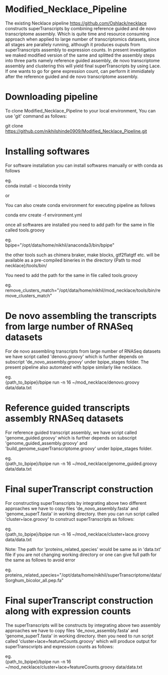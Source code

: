 # Modified_Necklace_Pipeline

The existing Necklace pipeline https://github.com/Oshlack/necklace constructs superTranscripts by combining reference guided and de novo transcriptome assembly. Which is quite time and resource consuming approach when applied to large number of transcriptomics datasets, since all stages are parallely running, although it produces ouputs from superTranscripts assembly to expression counts. In present investigation we maked modified version of the same and splitted the assembly steps into three parts namely reference guided assembly, de novo transcriptome assembly and clustering this will yield final superTranscripts by using Lace. If one wants to go for gene expression count, can perform it immidiately after the reference guided and de novo transcriptome assembly.

# Downloading pipeline 
To clone Modified_Necklace_Pipeline to your local environment, You can use 'git' command as follows:

git clone https://github.com/nikhilshinde0909/Modified_Necklace_Pipeline.git

# Installing softwares
For software installation you can install softwares manually or with conda as follows

eg.\
conda install -c bioconda trinity

or 

You can also create conda environment for executing pipeline as follows 

conda env create -f environment.yml

once all softwares are installed you need to add path for the same in file called tools.groovy

eg.\
bpipe="/opt/data/home/nikhil/anaconda3/bin/bpipe"

the other tools such as chimera braker, make blocks, gtf2flatgtf etc. will be available as a pre-compiled bineries in the directory {Path to mod necklace}/tools/bin/

You need to add the path for the same in file called tools.groovy 

eg.\
remove_clusters_match="/opt/data/home/nikhil/mod_necklace/tools/bin/remove_clusters_match"


# De novo assembling the transcripts from large number of RNASeq datasets
For de novo assembling transcripts from large number of RNASeq datasets we have script called 'denovo.groovy' which is further depends on subscript 'de_novo_assembly.groovy' under bpipe_stages folder. The present pipeline also automated with bpipe similarly like necklace.

eg.\
{path_to_bpipe}/bpipe run -n 16 ~/mod_necklace/denovo.groovy data/data.txt

# Reference guided transcripts assembly RNASeq datasets
For reference guided transcript assembly, we have script called 'genome_guided.groovy' which is further depends on subscript 'genome_guided_assembly.groovy' and 'build_genome_superTranscriptome.groovy' under bpipe_stages folder. 

eg.\
{path_to_bpipe}/bpipe run -n 16 ~/mod_necklace/genome_guided.groovy data/data.txt

# Final superTranscript construction 
For constructing superTranscripts by integrating above two different approaches we have to copy files 'de_novo_assembly.fasta' and 'genome_superT.fasta' in working directory. then you can run script called 'cluster+lace.groovy' to construct superTranscripts as follows:

eg.\
{path_to_bpipe}/bpipe run -n 16 ~/mod_necklace/cluster+lace.groovy data/data.txt

Note:
The path for 'proteins_related_species' would be same as in 'data.txt' file if you are not changing working directory or one can give full path for the same as follows to avoid error

eg.\
proteins_related_species="/opt/data/home/nikhil/superTranscriptome/data/Sorghum_bicolor_all.pep.fa"

# Final superTranscript construction along with expression counts
The superTranscripts will be constructs by integrating above two assembly approaches we have to copy files 'de_novo_assembly.fasta' and 'genome_superT.fasta' in working directory. then you need to run script called 'cluster+lace+featureCounts.groovy' which will produce output for superTranscvripts and expression counts as follows:

eg.\
{path_to_bpipe}/bpipe run -n 16 ~/mod_necklace/cluster+lace+featureCounts.groovy data/data.txt

